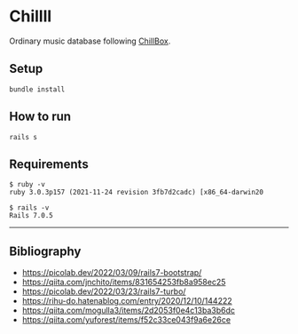 # Chillll

Ordinary music database following [ChillBox](https://github.com/jonathanjoster/ChillBox).

## Setup
```
bundle install
```

## How to run
```
rails s
```

## Requirements
```
$ ruby -v
ruby 3.0.3p157 (2021-11-24 revision 3fb7d2cadc) [x86_64-darwin20

$ rails -v
Rails 7.0.5
```

---

## Bibliography
- https://picolab.dev/2022/03/09/rails7-bootstrap/
- https://qiita.com/jnchito/items/831654253fb8a958ec25
- https://picolab.dev/2022/03/23/rails7-turbo/
- https://rihu-do.hatenablog.com/entry/2020/12/10/144222
- https://qiita.com/mogulla3/items/2d2053f0e4c13ba3b6dc
- https://qiita.com/yuforest/items/f52c33ce043f9a6e26ce
